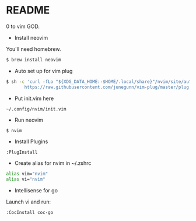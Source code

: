 # README

0 to vim GOD.

* Install neovim

You'll need homebrew.

```bash
$ brew install neovim
```

* Auto set up for vim plug

```bash
$ sh -c 'curl -fLo "${XDG_DATA_HOME:-$HOME/.local/share}"/nvim/site/autoload/plug.vim --create-dirs \
       https://raw.githubusercontent.com/junegunn/vim-plug/master/plug.vim'
```

* Put init.vim here

```
~/.config/nvim/init.vim
```

* Run neovim

```bash
$ nvim
```

* Install Plugins

```
:PlugInstall
```

* Create alias for nvim in ~/.zshrc

```bash
alias vim="nvim"
alias vi="nvim"
```

* Intellisense for go

Launch vi and run:
```bash
:CocInstall coc-go
```
